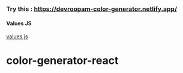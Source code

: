 ### Try this : https://devroopam-color-generator.netlify.app/


#### Values JS

[values.js](https://github.com/noeldelgado/values.js)
# color-generator-react

